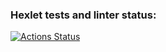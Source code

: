 ### Hexlet tests and linter status:
[![Actions Status](https://github.com/SunMeve/backend-project-lvl1/workflows/hexlet-check/badge.svg)](https://github.com/SunMeve/backend-project-lvl1/actions)